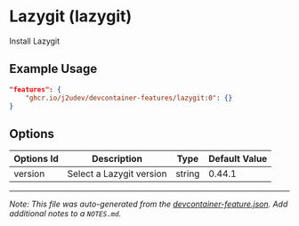
# Lazygit (lazygit)

Install Lazygit

## Example Usage

```json
"features": {
    "ghcr.io/j2udev/devcontainer-features/lazygit:0": {}
}
```

## Options

| Options Id | Description | Type | Default Value |
|-----|-----|-----|-----|
| version | Select a Lazygit version | string | 0.44.1 |



---

_Note: This file was auto-generated from the [devcontainer-feature.json](devcontainer-feature.json).  Add additional notes to a `NOTES.md`._
